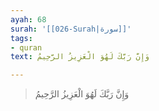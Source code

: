 ```yaml
---
ayah: 68
surah: '[[026-Surah|سورة]]'
tags:
- quran
text: وَإِنَّ رَبَّكَ لَهُوَ الْعَزِيزُ الرَّحِيمُ

---
```

> وَإِنَّ رَبَّكَ لَهُوَ الْعَزِيزُ الرَّحِيمُ
